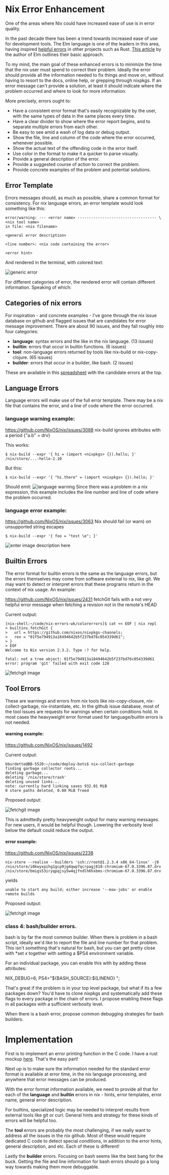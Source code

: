 

# Nix Error Enhancement

One of the areas where Nix could have increased ease of use is in error quality.

In the past decade there has been a trend towards increased ease of use for development tools.  The Elm language is one of the leaders in this area, having inspired [helpful errors](https://blog.rust*lang.org/2016/08/10/Shape*of*errors*to*come.html) in other projects such as Rust.  [This article](https://elm*lang.org/news/compiler*errors*for*humans) by the author of Elm outlines their basic approach.

To my mind, the main goal of these enhanced errors is to minimize the time that the nix user must spend to correct their problem.  Ideally the error should provide all the information needed to fix things and move on, without having to resort to the docs, online help, or grepping through nixpkgs.  If an error message can't provide a solution, at least it should indicate where the problem occurred and where to look for more information.

More precisely, errors ought to: 
* Have a consistent error format that's easily recognizable by the user, with the same types of data in the same places every time.
* Have a clear divider to show where the error report begins, and to separate multiple errors from each other.
* Be easy to see amid a wash of log data or debug output.
* Show the file, line and column of the code where the error occurred, whenever possible.
* Show the actual text of the offending code in the error itself.
* Use color in the format to make it a quicker to parse visually.
* Provide a general description of the error.
* Provide a suggested course of action to correct the problem.
* Provide concrete examples of the problem and potential solutions.

## Error Template

Errors messages should, as much as possible, share a common format for consistency.   For nix language errors, an error template would look something like this:

    error/warning: --- <error name> ----------------------------------- \<nix tool name>
    in file: <nix filename>
    
    <general error description>
    
    <line number>: <nix code containing the error>
                              
    <error hint>

And rendered in the terminal, with colored text:

![generic error](https://bots.practica.site/static/nixerr-imgs/generic.png)

For different categories of error, the rendered error will contain different information.  Speaking of which:

## Categories of nix errors

For inspiration - and concrete examples - I've gone through the nix issue database on github and flagged issues that are candidates for error message improvement.  There are about 90 issues, and they fall roughly into four categories:

  * **language**: syntax errors and the like in the nix language. (13 issues)
  * **builtin**: errors that occur in builtin functions. (6 issues)
  * **tool**: non-language  errors returned by tools like nix-build or nix-copy-clojure. (65 issues)
  * **builder**: errors that occur in a builder, like bash. (2 issues) 

These are available in this [spreadsheet](https://docs.google.com/spreadsheets/d/1YeMT8nQPaMaZWLKE0IqVY5o8XvfiNbhuv1TWWZ0VwJk/edit#gid=1201267462) with the candidate errors at the top.

## Language Errors

Language errors will make use of the full error template.  There may be a nix file that contains the error, and a line of code where the error occurred.  

### language warning example:
https://github.com/NixOS/nix/issues/3088
nix-build ignores attributes with a period {"a.b" = drv}

This works:

	$ nix-build --expr '{ hi = (import <nixpkgs> {}).hello; }'
	/nix/store/...-hello-2.10


But this:

	$ nix-build --expr '{ "hi.there" = (import <nixpkgs> {}).hello; }'

Should emit:
![language warning](https://bots.practica.site/static/nixerr-imgs/attributename.png)
Since there was a problem in a nix expression, this example includes the line number and line of code where the problem occurred.

### language error example:
https://github.com/NixOS/nix/issues/3063
Nix should fail (or warn) on unsupported string escapes

	$ nix-build --expr '{ foo = "test \e"; }'

![enter image description here](https://bots.practica.site/static/nixerr-imgs/escapechar.png)        
## Builtin Errors

The error format for builtin errors is the same as the language errors, but the errors themselves may come from software external to nix, like git.  We may want to detect or interpret errors that these programs return in the context of nix usage.  An example:

https://github.com/NixOS/nix/issues/2431
fetchGit fails with a not very helpful error message when fetching a revision not in the remote's HEAD

Current output:

```
[nix-shell:~/code/nix-errors-wk/colorerrors]$ cat << EOF | nix repl
> builtins.fetchGit {
>   url = https://github.com/nixos/nixpkgs-channels;
>   rev = "01f5e794913a18494642b5f237bd76c054339d61";
> }
> EOF
Welcome to Nix version 2.3.2. Type :? for help.

fatal: not a tree object: 01f5e794913a18494642b5f237bd76c054339d61
error: program 'git' failed with exit code 128
```

![fetchgit image](https://bots.practica.site/static/nixerr-imgs/fetchgit.png)
##  Tool Errors

These are warnings and errors from nix tools like nix-copy-closure, nix-collect-garbage, nix-instantiate, etc.  In the github issue database, most of the tool issues are requests for warnings when certain conditions hold.  In most cases the heavyweight error format used for language/builtin errors is not needed.  

#### warning example: 
https://github.com/NixOS/nix/issues/1492

Current output:
```
bburdette@BB-5520:~/code/deploy-bots$ nix-collect-garbage 
finding garbage collector roots...
deleting garbage...
deleting '/nix/store/trash'
deleting unused links...
note: currently hard linking saves 932.01 MiB
0 store paths deleted, 0.00 MiB freed
```

Proposed output:

![fetchgit image](https://bots.practica.site/static/nixerr-imgs/garbage.png)

This is admittedly pretty heavyweight output for many warning messages.
For new users, it would be helpful though.  Lowering the verbosity level below the default
could reduce the output. 


#### error example: 
https://github.com/NixOS/nix/issues/2238
```
nix-store --realise --builders 'ssh://root@1.2.3.4 x86_64-linux' -j0 /nix/store/i0kwyxpihg1gcp9jg4qwp7qcrpagj818-chromium-67.0.3396.87.drv /nix/store/bmigs53iryqpqjsy5w4qjfndlh6hxbms-chromium-67.0.3396.87.drv
```
yields 

`unable to start any build; either increase '--max-jobs' or enable remote builds`

Proposed output:

![fetchgit image](https://bots.practica.site/static/nixerr-imgs/remote-builder.png)

### class 4:  bash/builder errors.

bash is by far the most common builder.  When there is problem in a bash script, ideally we'd 
like to report the file and line number for that problem.  This isn't something that's natural for bash, but
you can get pretty close with *set *x* together with setting a $PS4 environment variable. 

For an individual package, you can enable this with by adding these attributes:

  NIX_DEBUG=6; 
  PS4="\${BASH_SOURCE}:\${LINENO} ";
 
That's great if the problem is in your top level package, but what if its a few packages down?
You'd have to clone nixpkgs and systematically add these flags to every package in the chain
of errors.  I propose enabling these flags in all packages with a sufficient verbosity level.

When there is a bash error, propose common debugging strategies for bash builders.

# Implementation

First is to implement an error printing function in the C code.  I have a rust mockup [here](https://github.com/bburdette/nix-errors-wk/tree/master/colorerrors).  That's the easy part!

Next up is to make sure the information needed for the standard error format is available at error time, in the nix language processing, and anywhere that error messages can be produced.  

With the error format information available, we need to provide all that for each of the **language** and **builtin** errors in nix - hints, error templates, error name, general error description.

For builtins, specialized logic may be needed to interpret results from external tools like git or curl.  General hints and strategy for these kinds of errors will be helpful too.

The **tool** errors are probably the most challenging, if we really want to address all the issues in the nix github.  Most of these would require dedicated C code to detect special conditions, in addition to the error hints, general description, and etc.  Each of these is different!

Lastly the **builder** errors.  Focusing on bash seems like the best bang for the buck.  Getting the file and line information for bash errors should go a long way towards making them more debuggable.  



